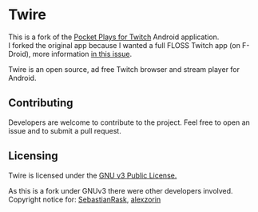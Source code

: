 # Twire

This is a fork of the [Pocket Plays for Twitch](https://github.com/SebastianRask/Pocket-Plays-for-Twitch) Android application.  
I forked the original app because I wanted a full FLOSS Twitch app (on F-Droid), more information [in this issue](https://github.com/SebastianRask/Pocket-Plays-for-Twitch/issues/1).

Twire is an open source, ad free Twitch browser and stream player for Android.

## Contributing

Developers are welcome to contribute to the project. 
Feel free to open an issue and to submit a pull request.

## Licensing

Twire is licensed under the [GNU v3 Public License.](https://github.com/Perflyst/Twire/blob/master/LICENSE)

As this is a fork under GNUv3 there were other developers involved.  
Copyright notice for: [SebastianRask](https://github.com/SebastianRask), [alexzorin](https://github.com/alexzorin)
